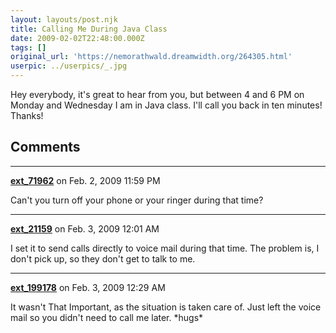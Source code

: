 ```yaml
---
layout: layouts/post.njk
title: Calling Me During Java Class
date: 2009-02-02T22:48:00.000Z
tags: []
original_url: 'https://nemorathwald.dreamwidth.org/264305.html'
userpic: ../userpics/_.jpg
---
```

Hey everybody, it's great to hear from you, but between 4 and 6 PM on Monday and Wednesday I am in Java class. I'll call you back in ten minutes! Thanks!

## Comments

---

**[ext_71962](https://www.dreamwidth.org/users/ext_71962)** on Feb. 2, 2009 11:59 PM

Can't you turn off your phone or your ringer during that time?

---

**[ext_21159](https://www.dreamwidth.org/users/ext_21159)** on Feb. 3, 2009 12:01 AM

I set it to send calls directly to voice mail during that time. The problem is, I don't pick up, so they don't get to talk to me.

---

**[ext_199178](https://www.dreamwidth.org/users/ext_199178)** on Feb. 3, 2009 12:29 AM

It wasn't That Important, as the situation is taken care of. Just left the voice mail so you didn't need to call me later. \*hugs\*
